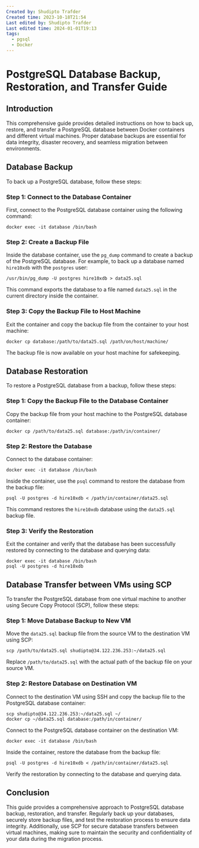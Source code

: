 ```yaml
---
Created by: Shudipto Trafder
Created time: 2023-10-18T21:54
Last edited by: Shudipto Trafder
Last edited time: 2024-01-01T19:13
tags:
  - pgsql
  - Docker
---
```

# PostgreSQL Database Backup, Restoration, and Transfer Guide

## Introduction

This comprehensive guide provides detailed instructions on how to back up, restore, and transfer a PostgreSQL database between Docker containers and different virtual machines. Proper database backups are essential for data integrity, disaster recovery, and seamless migration between environments.

## Database Backup

To back up a PostgreSQL database, follow these steps:

### Step 1: Connect to the Database Container

First, connect to the PostgreSQL database container using the following command:

```Shell
docker exec -it database /bin/bash
```

### Step 2: Create a Backup File

Inside the database container, use the `pg_dump` command to create a backup of the PostgreSQL database. For example, to back up a database named `hire10xdb` with the `postgres` user:

```Shell
/usr/bin/pg_dump -U postgres hire10xdb > data25.sql
```

This command exports the database to a file named `data25.sql` in the current directory inside the container.

### Step 3: Copy the Backup File to Host Machine

Exit the container and copy the backup file from the container to your host machine:

```Shell
docker cp database:/path/to/data25.sql /path/on/host/machine/
```

The backup file is now available on your host machine for safekeeping.

## Database Restoration

To restore a PostgreSQL database from a backup, follow these steps:

### Step 1: Copy the Backup File to the Database Container

Copy the backup file from your host machine to the PostgreSQL database container:

```Shell
docker cp /path/to/data25.sql database:/path/in/container/
```

### Step 2: Restore the Database

Connect to the database container:

```Shell
docker exec -it database /bin/bash
```

Inside the container, use the `psql` command to restore the database from the backup file:

```Shell
psql -U postgres -d hire10xdb < /path/in/container/data25.sql
```

This command restores the `hire10xdb` database using the `data25.sql` backup file.

### Step 3: Verify the Restoration

Exit the container and verify that the database has been successfully restored by connecting to the database and querying data:

```Shell
docker exec -it database /bin/bash
psql -U postgres -d hire10xdb
```

## Database Transfer between VMs using SCP

To transfer the PostgreSQL database from one virtual machine to another using Secure Copy Protocol (SCP), follow these steps:

### Step 1: Move Database Backup to New VM

Move the `data25.sql` backup file from the source VM to the destination VM using SCP:

```Shell
scp /path/to/data25.sql shudipto@34.122.236.253:~/data25.sql
```

Replace `/path/to/data25.sql` with the actual path of the backup file on your source VM.

### Step 2: Restore Database on Destination VM

Connect to the destination VM using SSH and copy the backup file to the PostgreSQL database container:

```Shell
scp shudipto@34.122.236.253:~/data25.sql ~/
docker cp ~/data25.sql database:/path/in/container/
```

Connect to the PostgreSQL database container on the destination VM:

```Shell
docker exec -it database /bin/bash
```

Inside the container, restore the database from the backup file:

```Shell
psql -U postgres -d hire10xdb < /path/in/container/data25.sql
```

Verify the restoration by connecting to the database and querying data.

## Conclusion

This guide provides a comprehensive approach to PostgreSQL database backup, restoration, and transfer. Regularly back up your databases, securely store backup files, and test the restoration process to ensure data integrity. Additionally, use SCP for secure database transfers between virtual machines, making sure to maintain the security and confidentiality of your data during the migration process.